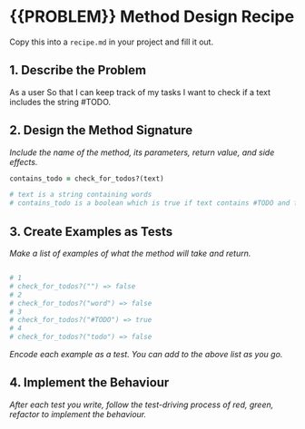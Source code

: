 # {{PROBLEM}} Method Design Recipe

Copy this into a `recipe.md` in your project and fill it out.

## 1. Describe the Problem

As a user
So that I can keep track of my tasks
I want to check if a text includes the string #TODO.

## 2. Design the Method Signature

_Include the name of the method, its parameters, return value, and side effects._

```ruby
contains_todo = check_for_todos?(text)

# text is a string containing words
# contains_todo is a boolean which is true if text contains #TODO and false if not
```

## 3. Create Examples as Tests

_Make a list of examples of what the method will take and return._

```ruby

# 1
# check_for_todos?("") => false
# 2
# check_for_todos?("word") => false
# 3
# check_for_todos?("#TODO") => true
# 4 
# check_for_todos?("todo") => false


```

_Encode each example as a test. You can add to the above list as you go._

## 4. Implement the Behaviour

_After each test you write, follow the test-driving process of red, green, refactor to implement the behaviour._

